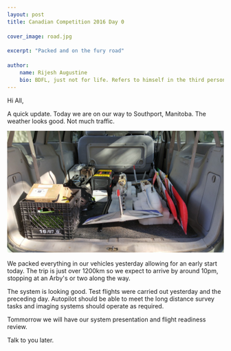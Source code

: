 ```yaml
---
layout: post
title: Canadian Competition 2016 Day 0

cover_image: road.jpg

excerpt: "Packed and on the fury road"

author:
    name: Rijesh Augustine
    bio: BDFL, just not for life. Refers to himself in the third person.
---
```


Hi All,

A quick update. Today we are on our way to Southport, Manitoba. The weather looks good. Not much traffic. 

<div class="full zoomable"><img src="/assets/images/loaded_van.jpg"></div>

We packed everything in our vehicles yesterday allowing for an early start today. The trip is just over 1200km so we expect to arrive by around 10pm, stopping at an Arby's or two along the way. 

The system is looking good. Test flights were carried out yesterday and the preceding day. Autopilot should be able to meet the long distance survey tasks and imaging systems should operate as required.

Tommorrow we will have our system presentation and flight readiness review. 

Talk to you later.
